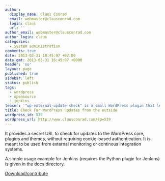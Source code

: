 ```yaml
---
author:
  display_name: Claus Conrad
  email: webmaster@clausconrad.com
  login: claus
  url: ''
author_email: webmaster@clausconrad.com
author_login: claus
categories:
  - System administration
comments: true
date: 2013-03-31 18:45:07 +02:00
date_gmt: 2013-03-31 16:45:07 +0000
header: 'no'
layout: page
published: true
sidebar: left
status: publish
tags:
  - wordpress
  - opensource
  - jenkins
teaser: '"wp-external-update-check" is a small WordPress plugin that lets you check your WordPress site(s) for updates.'
title: Check for WordPress updates from the outside
wordpress_id: 539
wordpress_url: http://www.clausconrad.com/?p=539
---
```

It provides a secret URL to check for updates to the WordPress core, plugins and themes, without requiring cookie-based authentication. It is meant to be used from external monitoring or continous integration systems.

A simple usage example for Jenkins (requires the Python plugin for Jenkins) is given in the docs directory.

[Download/contribute](https://github.com/cconrad/wp-external-update-check)
